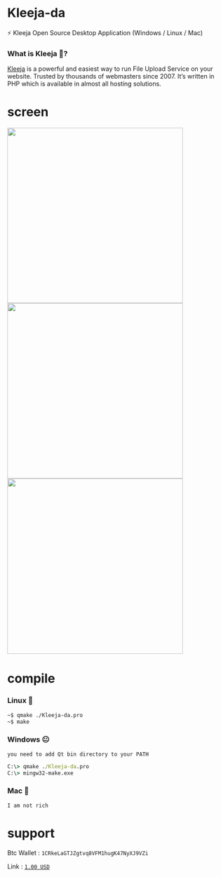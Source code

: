 # Kleeja-da
⚡ Kleeja Open Source Desktop Application (Windows / Linux / Mac)

### What is Kleeja 🤔?
[Kleeja](http://kleeja.net/) is a powerful and easiest way to run File Upload Service on your website. Trusted by thousands of webmasters since 2007. It’s written in PHP which is available in almost all hosting solutions.

# screen
<p>
  <img src="./Screenshot 2021-05-07 185639.png" width="400">
  <img src="./Screenshot 2021-05-07 185711.png" width="400">
  <img src="./Screenshot 2021-05-07 185727.png" width="400">
</p>

# compile 
### Linux 🙂
```bash
~$ qmake ./Kleeja-da.pro
~$ make
```
### Windows 😐
`you need to add Qt bin directory to your PATH`

```cmd
C:\> qmake ./Kleeja-da.pro
C:\> mingw32-make.exe
```
### Mac 🙁
`I am not rich `

# support

Btc Wallet : `1CRkeLaGTJZgtvq8VFM1hugK47NyXJ9VZi`

Link : [`1.00 USD`](https://blockchain.com/btc/payment_request?address=1CRkeLaGTJZgtvq8VFM1hugK47NyXJ9VZi&amount=0.00001782&message=support)
